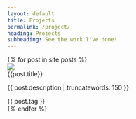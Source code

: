 ```yaml
---
layout: default
title: Projects
permalink: /project/
heading: Projects
subheading: See the work I've done!
---
```


<div class="ui divided inverted items">
  {% for post in site.posts %}
    <div class="item">
      <div class="image">
        <img src="../assets/img/{{ post.image }}">
      </div>
      <div class="content">
        <a class="header">{{post.title}}</a>
        <div class="description">
          <p>{{ post.description | truncatewords: 150 }}</p>
        </div>
        <div class="extra">
          <div class="ui label">{{ post.tag }} </div>
        </div>
      </div>
    </div>
  {% endfor %}
</div>